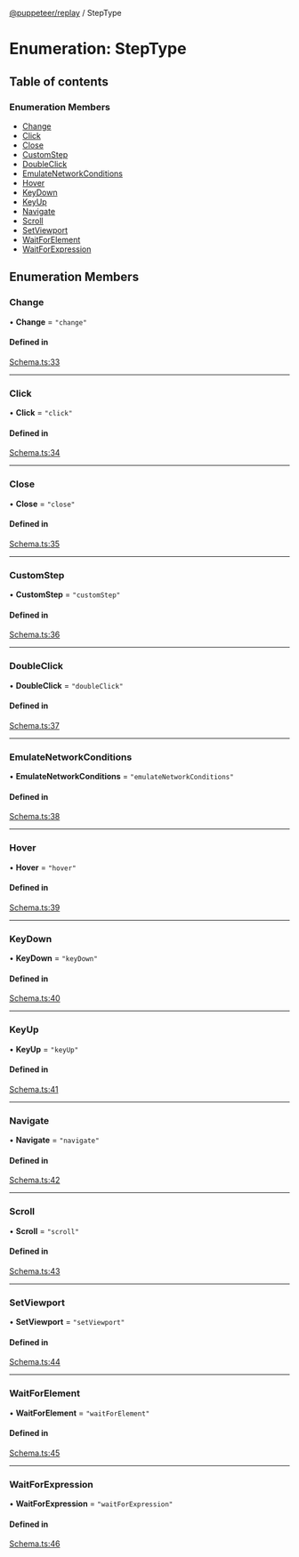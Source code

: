 [@puppeteer/replay](../README.md) / StepType

# Enumeration: StepType

## Table of contents

### Enumeration Members

- [Change](StepType.md#change)
- [Click](StepType.md#click)
- [Close](StepType.md#close)
- [CustomStep](StepType.md#customstep)
- [DoubleClick](StepType.md#doubleclick)
- [EmulateNetworkConditions](StepType.md#emulatenetworkconditions)
- [Hover](StepType.md#hover)
- [KeyDown](StepType.md#keydown)
- [KeyUp](StepType.md#keyup)
- [Navigate](StepType.md#navigate)
- [Scroll](StepType.md#scroll)
- [SetViewport](StepType.md#setviewport)
- [WaitForElement](StepType.md#waitforelement)
- [WaitForExpression](StepType.md#waitforexpression)

## Enumeration Members

### Change

• **Change** = `"change"`

#### Defined in

[Schema.ts:33](https://github.com/puppeteer/replay/blob/main/src/Schema.ts#L33)

---

### Click

• **Click** = `"click"`

#### Defined in

[Schema.ts:34](https://github.com/puppeteer/replay/blob/main/src/Schema.ts#L34)

---

### Close

• **Close** = `"close"`

#### Defined in

[Schema.ts:35](https://github.com/puppeteer/replay/blob/main/src/Schema.ts#L35)

---

### CustomStep

• **CustomStep** = `"customStep"`

#### Defined in

[Schema.ts:36](https://github.com/puppeteer/replay/blob/main/src/Schema.ts#L36)

---

### DoubleClick

• **DoubleClick** = `"doubleClick"`

#### Defined in

[Schema.ts:37](https://github.com/puppeteer/replay/blob/main/src/Schema.ts#L37)

---

### EmulateNetworkConditions

• **EmulateNetworkConditions** = `"emulateNetworkConditions"`

#### Defined in

[Schema.ts:38](https://github.com/puppeteer/replay/blob/main/src/Schema.ts#L38)

---

### Hover

• **Hover** = `"hover"`

#### Defined in

[Schema.ts:39](https://github.com/puppeteer/replay/blob/main/src/Schema.ts#L39)

---

### KeyDown

• **KeyDown** = `"keyDown"`

#### Defined in

[Schema.ts:40](https://github.com/puppeteer/replay/blob/main/src/Schema.ts#L40)

---

### KeyUp

• **KeyUp** = `"keyUp"`

#### Defined in

[Schema.ts:41](https://github.com/puppeteer/replay/blob/main/src/Schema.ts#L41)

---

### Navigate

• **Navigate** = `"navigate"`

#### Defined in

[Schema.ts:42](https://github.com/puppeteer/replay/blob/main/src/Schema.ts#L42)

---

### Scroll

• **Scroll** = `"scroll"`

#### Defined in

[Schema.ts:43](https://github.com/puppeteer/replay/blob/main/src/Schema.ts#L43)

---

### SetViewport

• **SetViewport** = `"setViewport"`

#### Defined in

[Schema.ts:44](https://github.com/puppeteer/replay/blob/main/src/Schema.ts#L44)

---

### WaitForElement

• **WaitForElement** = `"waitForElement"`

#### Defined in

[Schema.ts:45](https://github.com/puppeteer/replay/blob/main/src/Schema.ts#L45)

---

### WaitForExpression

• **WaitForExpression** = `"waitForExpression"`

#### Defined in

[Schema.ts:46](https://github.com/puppeteer/replay/blob/main/src/Schema.ts#L46)

